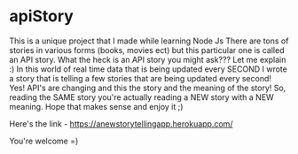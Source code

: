 # apiStory
This is a unique project that I made while learning Node Js
There are tons of stories in various forms (books, movies ect) but this particular one is called an API story. 
What the heck is an API story you might ask??? Let me explain :) 
In this world of real time data that is being updated every SECOND I wrote a story that is telling a few stories that are being updated every second! Yes! API's are changing and this the story
and the meaning of the story! So, reading the SAME story you're actually reading a NEW story with a NEW meaning. Hope that makes sense and enjoy it ;) 


Here's the link - https://anewstorytellingapp.herokuapp.com/

You're welcome =)
